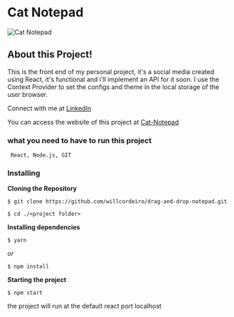 # Cat Notepad

![Cat Notepad](https://user-images.githubusercontent.com/98745885/202257400-d98bc378-aed7-4ddc-a307-528bc978d8c1.png)

## About this Project!

This is the front end of my personal project, it's a social media created using React, it's functional and i'll implement an API for it soon. I use the Context Provider to set the configs and theme in the local storage of the user browser.

Connect with me at [LinkedIn](https://www.linkedin.com/in/william-cordeiro-568229238/)

You can access the website of this project at [Cat-Notepad](https://cat-notepad.vercel.app/)



### what you need to have to run this project

```
 React, Node.js, GIT
```

### Installing

**Cloning the Repository**

```
$ git clone https://github.com/willcordeiro/drag-and-drop-notepad.git

$ cd ./<project folder>
```

**Installing dependencies**

```
$ yarn
```

_or_

```
$ npm install
```

**Starting the project**

```
$ npm start
```

the project will run at the default react port localhost


